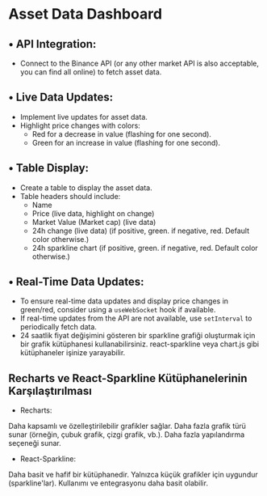 # Asset Data Dashboard

## • API Integration:

- Connect to the Binance API (or any other market API is also acceptable, you can find all online) to fetch asset data.

## • Live Data Updates:

- Implement live updates for asset data.
- Highlight price changes with colors:
  - Red for a decrease in value (flashing for one second).
  - Green for an increase in value (flashing for one second).

## • Table Display:

- Create a table to display the asset data.
- Table headers should include:
  - Name
  - Price (live data, highlight on change)
  - Market Value (Market cap) (live data)
  - 24h change (live data) (if positive, green. if negative, red. Default color otherwise.)
  - 24h sparkline chart (if positive, green. if negative, red. Default color otherwise.)

## • Real-Time Data Updates:

- To ensure real-time data updates and display price changes in green/red, consider using a `useWebSocket` hook if available.
- If real-time updates from the API are not available, use `setInterval` to periodically fetch data.
- 24 saatlik fiyat değişimini gösteren bir sparkline grafiği oluşturmak için bir grafik kütüphanesi kullanabilirsiniz. react-sparkline veya chart.js gibi kütüphaneler işinize yarayabilir.

## Recharts ve React-Sparkline Kütüphanelerinin Karşılaştırılması

- Recharts:

Daha kapsamlı ve özelleştirilebilir grafikler sağlar.
Daha fazla grafik türü sunar (örneğin, çubuk grafik, çizgi grafik, vb.).
Daha fazla yapılandırma seçeneği sunar.

- React-Sparkline:

Daha basit ve hafif bir kütüphanedir.
Yalnızca küçük grafikler için uygundur (sparkline'lar).
Kullanımı ve entegrasyonu daha basit olabilir.
